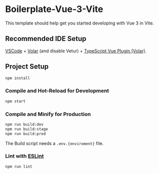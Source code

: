 # Boilerplate-Vue-3-Vite

This template should help get you started developing with Vue 3 in Vite.

## Recommended IDE Setup

[VSCode](https://code.visualstudio.com/) + [Volar](https://marketplace.visualstudio.com/items?itemName=Vue.volar) (and disable Vetur) + [TypeScript Vue Plugin (Volar)](https://marketplace.visualstudio.com/items?itemName=Vue.vscode-typescript-vue-plugin).

## Project Setup

```sh
npm install
```

### Compile and Hot-Reload for Development

```sh
npm start
```

### Compile and Minify for Production

```sh
npm run build:dev
npm run build:stage
npm run build:prod
```
The Build script needs a ```.env.{enviroment}``` file.

### Lint with [ESLint](https://eslint.org/)

```sh
npm run lint
```
